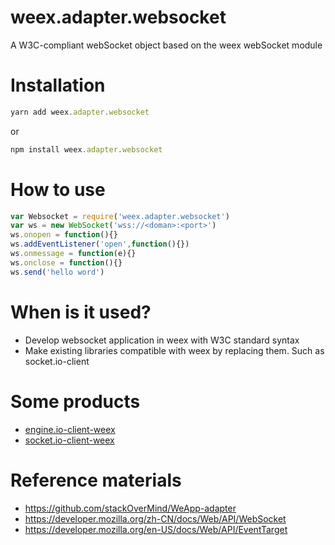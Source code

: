 # weex.adapter.websocket
A W3C-compliant webSocket object based on the weex webSocket module

# Installation

```js
yarn add weex.adapter.websocket
```

or

```js
npm install weex.adapter.websocket
```

# How to use

```js
var Websocket = require('weex.adapter.websocket')
var ws = new WebSocket('wss://<doman>:<port>')
ws.onopen = function(){}
ws.addEventListener('open',function(){})
ws.onmessage = function(e){}
ws.onclose = function(){}
ws.send('hello word')
```

# When is it used?

- Develop websocket application in weex with W3C standard syntax
- Make existing libraries compatible with weex by replacing them. Such as socket.io-client

# Some products

- [engine.io-client-weex](https://www.npmjs.com/package/engine.io-client-weex)
- [socket.io-client-weex](https://www.npmjs.com/package/socket.io-client-weex)

# Reference materials
- https://github.com/stackOverMind/WeApp-adapter
- https://developer.mozilla.org/zh-CN/docs/Web/API/WebSocket
- https://developer.mozilla.org/en-US/docs/Web/API/EventTarget